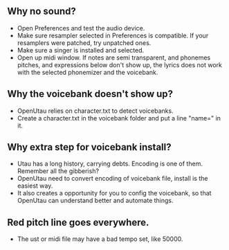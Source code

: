 ## Why no sound?
- Open Preferences and test the audio device.
- Make sure resampler selected in Preferences is compatible. If your resamplers were patched, try unpatched ones.
- Make sure a singer is installed and selected.
- Open up midi window. If notes are semi transparent, and phonemes pitches, and expressions below don't show up, the lyrics does not work with the selected phonemizer and the voicebank.

## Why the voicebank doesn't show up?
- OpenUtau relies on character.txt to detect voicebanks.
- Create a character.txt in the voicebank folder and put a line "name=<name>" in it.

## Why extra step for voicebank install?
- Utau has a long history, carrying debts. Encoding is one of them. Remember all the gibberish?
- OpenUtau need to convert encoding of voicebank file, install is the easiest way.
- It also creates a opportunity for you to config the voicebank, so that OpenUtau can understand better and automate things.

## Red pitch line goes everywhere.
- The ust or midi file may have a bad tempo set, like 50000.

